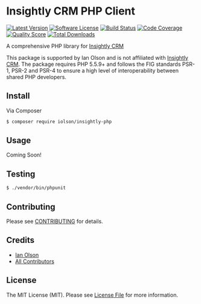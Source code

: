 # Insightly CRM PHP Client

[![Latest Version](https://img.shields.io/github/release/iolson/insightly-php.svg?style=flat-square)](https://github.com/iolson/insightly-php/releases)
[![Software License](https://img.shields.io/badge/license-MIT-brightgreen.svg?style=flat-square)](LICENSE.md)
[![Build Status](https://img.shields.io/travis/iolson/insightly-php/master.svg?style=flat-square)](https://travis-ci.org/iolson/insightly-php)
[![Code Coverage](https://img.shields.io/scrutinizer/coverage/g/iolson/insightly-php.svg?style=flat-square)](https://scrutinizer-ci.com/g/iolson/insightly-php/)
[![Quality Score](https://img.shields.io/scrutinizer/g/iolson/insightly-php.svg?style=flat-square)](https://scrutinizer-ci.com/g/iolson/insightly-php)
[![Total Downloads](https://img.shields.io/packagist/dt/iolson/insightly-php.svg?style=flat-square)](https://packagist.org/packages/iolson/insightly-php)

A comprehensive PHP library for [Insightly CRM](https://www.insightly.com)

This package is supported by Ian Olson and is not affiliated with [Insightly CRM](https://www.insightly.com). The package requires PHP 5.5.9+ and follows the FIG standards PSR-1, PSR-2 and PSR-4 to ensure a high level of interoperability between shared PHP developers.

## Install

Via Composer

```bash
$ composer require iolson/insightly-php
```

## Usage

Coming Soon!

## Testing

``` bash
$ ./vendor/bin/phpunit
```

## Contributing

Please see [CONTRIBUTING](CONTRIBUTING.md) for details.

## Credits

- [Ian Olson](https://github.com/iolson)
- [All Contributors](https://github.com/iolson/insightly-php/contributors)

## License

The MIT License (MIT). Please see [License File](LICENSE.md) for more information.